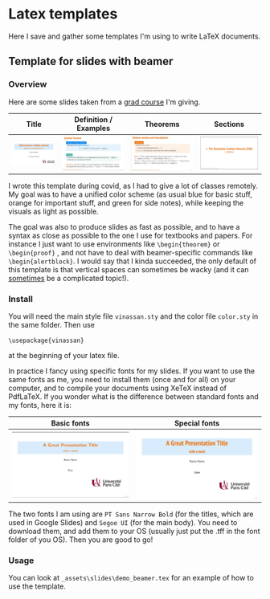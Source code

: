 # Latex templates

Here I save and gather some templates I'm using to write LaTeX documents.

## Template for slides with beamer

### Overview

Here are some slides taken from a [grad course](https://guillaume-garrigos.com/M2optimization) I'm giving.

| Title | Definition / Examples | Theorems | Sections |
| :------------------------------------: | --------------------- | -------- | -------- |
| ![](assets\slides\title.jpg) | ![](assets\slides\definition.jpg) | ![](assets\slides\theorem.jpg) | ![](assets\slides\section.jpg) |

I wrote this template during covid, as I had to give a lot of classes remotely. My goal was to have a unified color scheme (as usual blue for basic stuff, orange for important stuff, and green for side notes), while keeping the visuals as light as possible.

The goal was also to produce slides as fast as possible, and to have a syntax as close as possible to the one I use for textbooks and papers. For instance I just want to use environments like `\begin{theorem}` or `\begin{proof}` , and not have to deal with beamer-specific commands like `\begin{alertblock}`. I would say that I kinda succeeded, the only default of this template is that vertical spaces can sometimes be wacky (and it can [sometimes](https://tex.stackexchange.com/questions/615437/vertical-spacing-between-equation-and-itemize-environments) be a complicated topic!).

### Install

You will need the main style file `vinassan.sty` and the color file `color.sty` in the same folder. Then use 

```
\usepackage{vinassan}
```

at the beginning of your latex file.

In practice I fancy using specific fonts for my slides. If you want to use the same fonts as me, you need to install them (once and for all) on your computer, and to compile your documents using XeTeX instead of PdfLaTeX. If you wonder what is the difference between standard fonts and my fonts, here it is:

|            Basic fonts            | Special fonts                     |
| :-------------------------------: | --------------------------------- |
| ![](assets\slides\font_basic.jpg) | ![](assets\slides\font_xetex.jpg) |

The two fonts I am using are `PT Sans Narrow Bold` (for the titles, which are used in Google Slides) and `Segoe UI` (for the main body). You need to download them, and add them to your OS (usually just put the .tff in the font folder of you OS). Then you are good to go!

### Usage

You can look at `_assets\slides\demo_beamer.tex` for an example of how to use the template.
